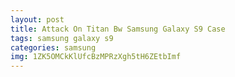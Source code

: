 ```yaml
---
layout: post
title: Attack On Titan Bw Samsung Galaxy S9 Case
tags: samsung galaxy s9
categories: samsung
img: 1ZK5OMCkKlUfcBzMPRzXgh5tH6ZEtbImf
---
```

